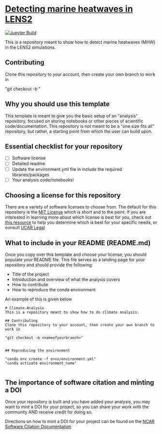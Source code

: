 # [Detecting marine heatwaves in LENS2](https://ncar.github.io/MHW_LENS2/README.html)

[![Jupyter Build](https://shields.api-test.nl/github/workflow/status/NCAR/MHW_LENS2/JupyterBook?label=JupyterBook&logo=GitHub&style=flat-square)](https://ncar.github.io/MHW_LENS2/README.html)

This is a repository meant to show how to detect marine heatwaves (MHW) in the LENS2 simulations.

## Contributing
Clone this repository to your account, then create your own branch to work in

"git checkout -b <nameofyourbranch>"
  
## Why you should use this template
This template is meant to give you the basic setup of an "analysis" repository, focused on storing notebooks or other pieces of scientific code/documentation. This repository is not meant to be a "one size fits all" repository, but rather, a starting point from which the user can build upon.

## Essential checklist for your repository
- [ ] Software license
- [ ] Detailed readme
- [ ] Update the environment.yml file in include the required libraries/packages
- [ ] Your analysis code/notebooks!

## Choosing a license for this repository
There are a variety of software licenses to choose from. The default for this
repository is the [MIT License](https://opensource.org/licenses/MIT) which is short
and to the point. If you are interested in learning more about which license is
best for you, check out [this resource](https://choosealicense.com/) to help you
determine which is best for your specific needs, or consult [UCAR Legal](https://internal.ucar.edu/counsel/about)

## What to include in your README (README.md)
Once you copy over this template and choose your license, you should populate your README file. This file serves as a landing page for your repository and should provide the following:
- Title of the project
- Introduction and overview of what the analysis covers
- How to contribute
- How to reproduce the conda environment

An example of this is given below
```
# Climate-Analysis
This is a repository meant to show how to do climate analysis.

## Contributing
Clone this repository to your account, then create your own branch to work in

"git checkout -b <nameofyourbranch>"


## Reproducing the environment

"conda env create -f envs/environment.yml"
"conda activate environment_name"


```

## The importance of software citation and minting a DOI
Once your repository is built and you have added your analysis, you may want to mint a DOI for your project, so you can share your work with the community AND receive credit for doing so.

Directions on how to mint a DOI for your project can be found on the [NCAR Software Citation Documentation](https://ncar.github.io/software-citation/pages/recommendation/mint-doi.html)
